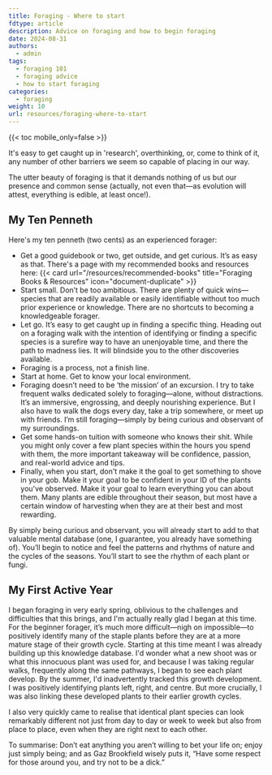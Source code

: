 ```yaml
---
title: Foraging - Where to start
fdtype: article
description: Advice on foraging and how to begin foraging
date: 2024-08-31
authors:
  - admin
tags:
  - foraging 101
  - foraging advice
  - how to start foraging
categories:
  - foraging
weight: 10
url: resources/foraging-where-to-start
---
```

{{< toc mobile_only=false >}}

It's easy to get caught up in 'research', overthinking, or, come to think of it, any number of other barriers we seem so capable of placing in our way.

The utter beauty of foraging is that it demands nothing of us but our presence and common sense (actually, not even that—as evolution will attest, everything is edible, at least once!).

## My Ten Penneth

Here's my ten penneth (two cents) as an experienced forager:

- Get a good guidebook or two, get outside, and get curious. It’s as easy as that. There's a page with my recommended books and resources here: {{< card url="/resources/recommended-books" title="Foraging Books & Resources" icon="document-duplicate" >}}
- Start small. Don’t be too ambitious. There are plenty of quick wins—species that are readily available or easily identifiable without too much prior experience or knowledge. There are no shortcuts to becoming a knowledgeable forager.
- Let go. It’s easy to get caught up in finding a specific thing. Heading out on a foraging walk with the intention of identifying or finding a specific species is a surefire way to have an unenjoyable time, and there the path to madness lies. It will blindside you to the other discoveries available.
- Foraging is a process, not a finish line.
- Start at home. Get to know your local environment.
- Foraging doesn’t need to be ‘the mission’ of an excursion. I try to take frequent walks dedicated solely to foraging—alone, without distractions. It’s an immersive, engrossing, and deeply nourishing experience. But I also have to walk the dogs every day, take a trip somewhere, or meet up with friends. I’m still foraging—simply by being curious and observant of my surroundings.
- Get some hands-on tuition with someone who knows their shit. While you might only cover a few plant species within the hours you spend with them, the more important takeaway will be confidence, passion, and real-world advice and tips.
- Finally, when you start, don't make it the goal to get something to shove in your gob. Make it your goal to be confident in your ID of the plants you've observed. Make it your goal to learn everything you can about them. Many plants are edible throughout their season, but most have a certain window of harvesting when they are at their best and most rewarding.

By simply being curious and observant, you will already start to add to that valuable mental database (one, I guarantee, you already have something of). You’ll begin to notice and feel the patterns and rhythms of nature and the cycles of the seasons. You’ll start to see the rhythm of each plant or fungi.

## My First Active Year

I began foraging in very early spring, oblivious to the challenges and difficulties that this brings, and I'm actually really glad I began at this time. For the beginner forager, it’s much more difficult—nigh on impossible—to positively identify many of the staple plants before they are at a more mature stage of their growth cycle. Starting at this time meant I was already building up this knowledge database. I'd wonder what a new shoot was or what this innocuous plant was used for, and because I was taking regular walks, frequently along the same pathways, I began to see each plant develop. By the summer, I'd inadvertently tracked this growth development. I was positively identifying plants left, right, and centre. But more crucially, I was also linking these developed plants to their earlier growth cycles.

I also very quickly came to realise that identical plant species can look remarkably different not just from day to day or week to week but also from place to place, even when they are right next to each other.

To summarise: Don’t eat anything you aren’t willing to bet your life on; enjoy just simply being; and as Gaz Brookfield wisely puts it, “Have some respect for those around you, and try not to be a dick.”
